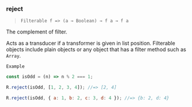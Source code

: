 ### reject

> `Filterable f => (a → Boolean) → f a → f a`

The complement of filter.

Acts as a transducer if a transformer is given in list position. Filterable objects include plain objects or any object that has a filter method such as `Array`.

`Example`

```js
const isOdd = (n) => n % 2 === 1;

R.reject(isOdd, [1, 2, 3, 4]); //=> [2, 4]

R.reject(isOdd, { a: 1, b: 2, c: 3, d: 4 }); //=> {b: 2, d: 4}
```
